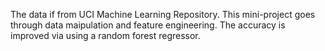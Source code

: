 The data if from UCI Machine Learning Repository.
This mini-project goes through data maipulation and feature engineering.
The accuracy is improved via using a random forest regressor.
